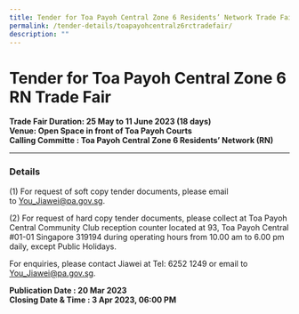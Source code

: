 ```yaml
---
title: Tender for Toa Payoh Central Zone 6 Residents’ Network Trade Fair
permalink: /tender-details/toapayohcentralz6rctradefair/
description: ""
---
```

Tender for Toa Payoh Central Zone 6 RN Trade Fair
=======================================

**Trade Fair Duration: 25 May to 11 June 2023 (18 days) <br>
Venue: Open Space in front of Toa Payoh Courts 
<br>Calling Committe : Toa Payoh Central Zone 6 Residents’ Network (RN)**

* * *

### Details
(1) For request of soft copy tender documents, please email to&nbsp;[You_Jiawei@pa.gov.sg](mailto:You_Jiawei@pa.gov.sg).

(2) For request of hard copy tender documents, please collect at Toa Payoh Central Community Club reception counter located at 93, Toa Payoh Central #01-01 Singapore 319194 during operating hours from 10.00 am to 6.00 pm daily, except Public Holidays.

For enquiries, please contact Jiawei at Tel: 6252 1249 or email to [You_Jiawei@pa.gov.sg](mailto:You_Jiawei@pa.gov.sg).

**Publication Date : 20 Mar 2023** <br>
**Closing Date &amp; Time : 3 Apr 2023, 06:00 PM**